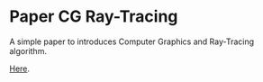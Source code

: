 Paper CG Ray-Tracing
====================

A simple paper to introduces Computer Graphics and Ray-Tracing algorithm.

[Here](http://quietshu.github.io/-paper-cg-RayTracing).
